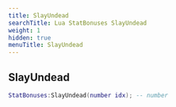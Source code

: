 ```yaml
---
title: SlayUndead
searchTitle: Lua StatBonuses SlayUndead
weight: 1
hidden: true
menuTitle: SlayUndead
---
```

## SlayUndead
```lua
StatBonuses:SlayUndead(number idx); -- number
```